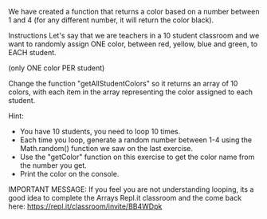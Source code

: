 We have created a function that returns a color based on a number between 1 and 4 (for any different number, it will return the color black).

Instructions
Let's say that we are teachers in a 10 student classroom and we want to randomly assign ONE color, between red, yellow, blue and green, to EACH student. 

(only ONE color PER student)

Change the function "getAllStudentColors" so it returns an array of 10 colors, with each item in the array representing the color assigned to each student.

Hint: 
- You have 10 students, you need to loop 10 times.
- Each time you loop, generate a random number between 1-4 using the Math.random() function we saw on the last exercise.
- Use the "getColor" function on this exercise to get the color name from the number you get.
- Print the color on the console.

IMPORTANT MESSAGE:
If you feel you are not understanding looping, its a good idea to complete the Arrays Repl.it classroom and the come back here:
https://repl.it/classroom/invite/BB4WDpk